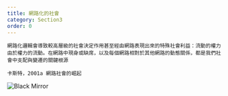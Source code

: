 ```yaml
---
title: 網路化的社會
category: Section3
order: 0
---
```



```
網路化邏輯會導致較高層級的社會決定作用甚至經由網路表現出來的特殊社會利益：流動的權力由於權力的流動。在網路中現身或缺席，以及每個網路相對於其他網路的動態關係，都是我們社會中支配與變遷的關鍵根源

卡斯特，2001a 網路社會的崛起
```

![Black Mirror](/icixin/images/lessons/section5-1.png)
